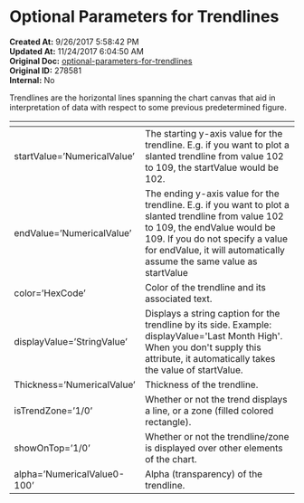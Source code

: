 # Optional Parameters for Trendlines

<PageHeader />

**Created At:** 9/26/2017 5:58:42 PM  
**Updated At:** 11/24/2017 6:04:50 AM  
**Original Doc:** [optional-parameters-for-trendlines](https://docs.zumasys.com/36577-mv-dashboard/optional-parameters-for-trendlines)  
**Original ID:** 278581  
**Internal:** No  


Trendlines are the horizontal lines spanning the chart canvas that aid in interpretation of data with respect to some previous predetermined figure.


| <!----> | <!----> |
| --- | --- |
| startValue=’NumericalValue’<br> | The starting y-axis value for the trendline. E.g. if you want to plot a slanted trendline from value 102 to 109, the startValue would be 102.<br> |
| endValue=’NumericalValue’<br> | The ending y-axis value for the trendline. E.g. if you want to plot a slanted trendline from value 102 to 109, the endValue would be 109. If you do not specify a value for endValue, it will automatically assume the same value as startValue<br> |
| color=’HexCode’<br> | Color of the trendline and its associated text.<br> |
| displayValue=’StringValue’<br> | Displays a string caption for the trendline by its side. Example: displayValue='Last Month High'. When you don't supply this attribute, it automatically takes the value of startValue.<br> |
| Thickness=’NumericalValue’<br> | Thickness of the trendline.<br> |
| isTrendZone=’1/0’<br> | Whether or not the trend displays a line, or a zone (filled colored rectangle).<br> |
| showOnTop=’1/0’<br> | Whether or not the trendline/zone is displayed over other elements of the chart.<br> |
| alpha=’NumericalValue0-100’<br> | Alpha (transparency) of the trendline.<br> |

